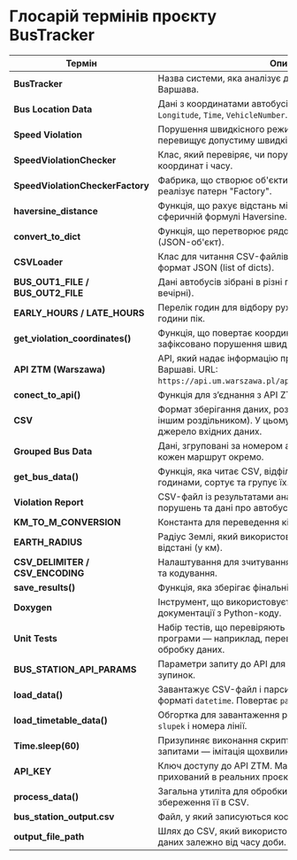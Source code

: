 #  Глосарій термінів проєкту **BusTracker**


| Термін                          | Опис                                                                 |
|--------------------------------|----------------------------------------------------------------------|
| **BusTracker**                 | Назва системи, яка аналізує дані автобусів у місті Варшава. |
| **Bus Location Data**          | Дані з координатами автобусів, що включають `Latitude`, `Longitude`, `Time`, `VehicleNumber`. |
| **Speed Violation**            | Порушення швидкісного режиму — коли автобус перевищує допустиму швидкість. |
| **SpeedViolationChecker**      | Клас, який перевіряє, чи порушено швидкість на основі координат і часу. |
| **SpeedViolationCheckerFactory** | Фабрика, що створює об'єкти для перевірки порушень, реалізує патерн "Factory". |
| **haversine_distance**         | Функція, що рахує відстань між GPS-точками по сферичній формулі Haversine. |
| **convert_to_dict**            | Функція, що перетворює рядок у словник Python (JSON-об'єкт). |
| **CSVLoader**                  | Клас для читання CSV-файлів і перетворення їх у формат JSON (list of dicts). |
| **BUS_OUT1_FILE / BUS_OUT2_FILE** | Дані автобусів зібрані в різні години доби (ранкові/вечірні). |
| **EARLY_HOURS / LATE_HOURS**   | Перелік годин для відбору руху в ранкові або вечірні години пік. |
| **get_violation_coordinates()** | Функція, що повертає координати, на яких було зафіксовано порушення швидкості. |
| **API ZTM (Warszawa)**         | API, який надає інформацію про рух автобусів у Варшаві. URL: `https://api.um.warszawa.pl/api/action/dbtimetable_get/`. |
| **conect_to_api()**            | Функція для з’єднання з API ZTM з параметрами запиту. |
| **CSV**                        | Формат зберігання даних, розділених комами (або іншим роздільником). У цьому проєкті — основне джерело вхідних даних. |
| **Grouped Bus Data**          | Дані, згруповані за номером автобуса, щоб аналізувати кожен маршрут окремо. |
| **get_bus_data()**            | Функція, яка читає CSV, відфільтровує записи за годинами, сортує та групує їх. |
| **Violation Report**           | CSV-файл із результатами аналізу — координати порушень та дані про автобус. |
| **KM_TO_M_CONVERSION**         | Константа для переведення кілометрів у метри. |
| **EARTH_RADIUS**               | Радіус Землі, який використовується для розрахунку відстані (у км). |
| **CSV_DELIMITER / CSV_ENCODING** | Налаштування для зчитування CSV-файлів: роздільник та кодування. |
| **save_results()**             | Функція, яка зберігає фінальні дані у CSV-файл. |
| **Doxygen**                    | Інструмент, що використовується для автогенерації документації з Python-коду. |
| **Unit Tests**                 | Набір тестів, що перевіряють правильність логіки програми — наприклад, перевірку швидкості або обробку даних. |
| **BUS_STATION_API_PARAMS**       | Параметри запиту до API для отримання координат зупинок. |
| **load_data()**                  | Завантажує CSV-файл і парсить стовпець `Time` у форматі `datetime`. Повертає `pandas.DataFrame`. |
| **load_timetable_data()**        | Обгортка для завантаження розкладу на основі `zespol`, `slupek` і номера лінії. |
| **Time.sleep(60)**               | Призупиняє виконання скрипта на 60 секунд між запитами — імітація щохвилинного моніторингу. |
| **API_KEY**                      | Ключ доступу до API ZTM. Має бути захищений і прихований в реальних проєктах. |
| **process_data()**               | Загальна утиліта для обробки API-відповіді та збереження її в CSV. |
| **bus_station_output.csv**       | Файл, у який записуються координати всіх зупинок. |
| **output_file_path**             | Шлях до CSV, який використовується для збереження даних залежно від часу доби. |
